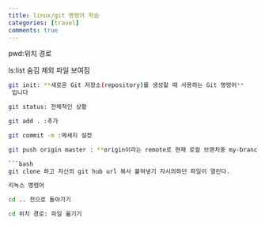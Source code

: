 ```yaml
---
title: linux/git 명령어 학습
categories: [travel]
comments: true
---
```


pwd:위치 경로

ls:list 숨김 제외 파일 보여짐
```bash
git init: **새로운 Git 저장소(repository)를 생성할 때 사용하는 Git 명령어**
 입니다

git status: 전체적인 상황

git add . :추가 

git commit -m :메세지 설정

git push origin master : **origin이라는 remote로 현재 로컬 브랜치중 my-branch라는 것을 push하겠다는 의미** 이다.```

```bash
git clone 하고 자신의 git hub url 복사 붙혀넣기 자시의하던 파일이 열린다.

리녹스 명령어

cd .. 전으로 돌아가기

cd 위치 경로: 파일 옮기기
```